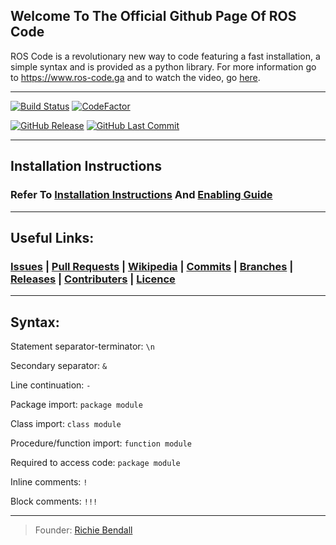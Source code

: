 ## Welcome To The Official Github Page Of ROS Code
ROS Code is a revolutionary new way to code featuring a fast installation, a simple syntax and is provided as a python library. For more information go to <https://www.ros-code.ga> and to watch the video, go [here](https://www.ros-code.ga/Watch).
___

[![Build Status](https://img.shields.io/travis/Richienb/ROS-Code.svg?style=for-the-badge)](https://travis-ci.org/Richienb/ROS-Code) [![CodeFactor](https://www.codefactor.io/repository/github/richienb/ros-code/badge?style=for-the-badge)](https://www.codefactor.io/repository/github/richienb/ros-code) 

[![GitHub Release](https://img.shields.io/github/release/Richienb/ROS-Code.svg?style=for-the-badge)](https://github.com/Richienb/ROS-Code/releases) [![GitHub Last Commit](https://img.shields.io/github/last-commit/Richienb/ROS-Code.svg?style=for-the-badge)](https://github.com/Richienb/ROS-Code/commits/master)

___

## Installation Instructions
### Refer To [Installation Instructions](https://github.com/Richienb/ROS-Code/wiki/Installation) And [Enabling Guide](https://github.com/Richienb/ROS-Code/wiki/Enable)
___

## Useful Links:
### [Issues](https://github.com/richienb/ros-code/issues) | [Pull Requests](https://github.com/Richienb/ROS-Code/pulls) | [Wikipedia](https://github.com/Richienb/ROS-Code/wiki) | [Commits](https://github.com/Richienb/ROS-Code/commits) | [Branches](https://github.com/Richienb/ROS-Code/branches) | [Releases](https://github.com/Richienb/ROS-Code/releases) | [Contributers](https://github.com/Richienb/ROS-Code/graphs/contributors) | [Licence](https://github.com/Richienb/ROS-Code/blob/master/LICENSE)

___

## Syntax:

Statement separator-terminator: `\n`

Secondary separator: `&`

Line continuation: `-`

Package import: `package module`

Class import: `class module`

Procedure/function import: `function module`

Required to access code: `package module`

Inline comments: `!`

Block comments: `!!!`

___

> Founder: [Richie Bendall](https://www.richie-bendall.ml)
